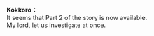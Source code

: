 # 

  
**Kokkoro：**  
It seems that Part 2 of the story is now available.  
My lord, let us investigate at once.  
